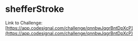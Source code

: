 # shefferStroke

Link to Challenge: [https://app.codesignal.com/challenge/qnnbwJqgrBntDpXcP](https://app.codesignal.com/challenge/qnnbwJqgrBntDpXcP)